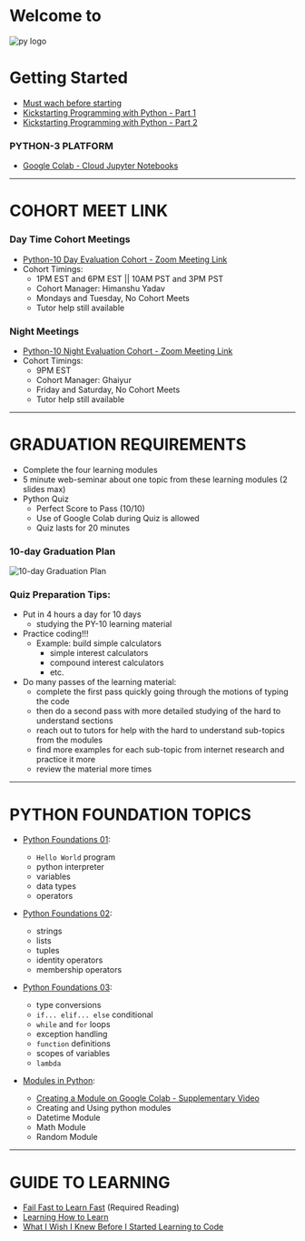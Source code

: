 # Welcome to 

![py logo](https://raw.githubusercontent.com/Tech-i-s/techis-python-probation/main/techis_logo.jpg)

# Getting Started
- [Must wach before starting](https://drive.google.com/file/d/1S4vmKoR2z0kB7KGgI2eU59JpVoRhKSCx/view)
- [Kickstarting Programming with Python - Part 1](https://youtu.be/tVDSnkXh84g)
- [Kickstarting Programming with Python - Part 2](https://youtu.be/8g0FUtxGZJs)
### PYTHON-3 PLATFORM

- [Google Colab - Cloud Jupyter Notebooks](https://colab.research.google.com)


***


# COHORT MEET LINK

### Day Time Cohort Meetings
- [Python-10 Day Evaluation Cohort - Zoom Meeting Link](https://zoom.us/j/96128675280?pwd=K0ZhL0RCOWdCK2xRaHZaVjNLMmdHZz09)
- Cohort Timings:
  - 1PM EST and 6PM EST || 10AM PST and 3PM PST
  - Cohort Manager: Himanshu Yadav
  - Mondays and Tuesday, No Cohort Meets
  - Tutor help still available
  
### Night Meetings
- [Python-10 Night Evaluation Cohort - Zoom Meeting Link](https://zoom.us/j/98567537762?pwd=TkxQcWFtbm5mbmdVbVJxTW9QNmNIQT09)
- Cohort Timings: 
  - 9PM EST
  - Cohort Manager: Ghaiyur
  - Friday and Saturday, No Cohort Meets
  - Tutor help still available

***

# GRADUATION REQUIREMENTS

- Complete the four learning modules
- 5 minute web-seminar about one topic from these learning modules (2 slides max)
- Python Quiz 
  - Perfect Score to Pass (10/10)
  - Use of Google Colab during Quiz is allowed
  - Quiz lasts for 20 minutes


### 10-day Graduation Plan

![10-day Graduation Plan](https://i.imgur.com/C9se1Vu.png)

### Quiz Preparation Tips:
- Put in 4 hours a day for 10 days 
  - studying the PY-10 learning material
- Practice coding!!!
  - Example: build simple calculators 
    - simple interest calculators 
    - compound interest calculators 
    - etc.
- Do many passes of the learning material:
  - complete the first pass quickly going through the motions of typing the code
  - then do a second pass with more detailed studying of the hard to understand sections
  - reach out to tutors for help with the hard to understand sub-topics from the modules
  - find more examples for each sub-topic from internet research and practice it more 
  - review the material more times 

***

# PYTHON FOUNDATION TOPICS

- [Python Foundations 01](https://github.com/Tech-i-s/python-10/blob/main/Step_1_1a_Python_Foundations_01.ipynb):
  - `Hello World` program
  - python interpreter
  - variables
  - data types
  - operators

- [Python Foundations 02](https://github.com/Tech-i-s/python-10/blob/main/Step_1_1b_Python_Foundations_02.ipynb):
  - strings
  - lists
  - tuples
  - identity operators 
  - membership operators

- [Python Foundations 03](https://github.com/Tech-i-s/python-10/blob/main/Step_1_1c_Python_Foundations_03.ipynb):
  - type conversions 
  - `if... elif... else` conditional 
  - `while` and `for` loops
  - exception handling
  - `function` definitions
  - scopes of variables 
  - `lambda`
  
- [Modules in Python](https://github.com/Tech-i-s/python-10/blob/main/Step_1_1d_Modules_in_Python.ipynb):
  - [Creating a Module on Google Colab - Supplementary Video](https://youtu.be/CEIUuXjmNb4) 
  - Creating and Using python modules
  - Datetime Module
  - Math Module
  - Random Module


***

# GUIDE TO LEARNING

- [Fail Fast to Learn Fast](https://www.lifehack.org/851912/fail-fast) (Required Reading)
- [Learning How to Learn](https://beta.cent.co/+m73icb)
- [What I Wish I Knew Before I Started Learning to Code](https://www.freecodecamp.org/news/what-i-wish-i-knew-before-i-started-learning-to-code/)


